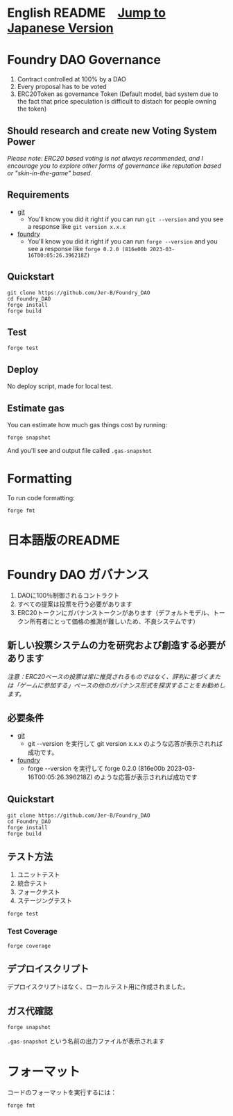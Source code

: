 <!-- @format -->
# English README　[Jump to Japanese Version](#japanese)
# Foundry DAO Governance

1. Contract controlled at 100% by a DAO 
2. Every proposal has to be voted
3. ERC20Token as governance Token (Default model, bad system due to the fact that price speculation is difficult to distach for people owning the token)



## **Should research and create new Voting System Power**
*Please note: ERC20 based voting is not always recommended, and I encourage you to explore other forms of governance like reputation based or "skin-in-the-game" based.*



## Requirements

- [git](https://git-scm.com/book/en/v2/Getting-Started-Installing-Git)
  - You'll know you did it right if you can run `git --version` and you see a response like `git version x.x.x`
- [foundry](https://getfoundry.sh/)
  - You'll know you did it right if you can run `forge --version` and you see a response like `forge 0.2.0 (816e00b 2023-03-16T00:05:26.396218Z)`


## Quickstart

```
git clone https://github.com/Jer-B/Foundry_DAO
cd Foundry_DAO
forge install
forge build
```

## Test

```
forge test
```
## Deploy

No deploy script, made for local test. 

## Estimate gas

You can estimate how much gas things cost by running:

```
forge snapshot
```

And you'll see and output file called `.gas-snapshot`


# Formatting


To run code formatting:
```
forge fmt
```


<a name="japanese"></a>
# 日本語版のREADME
# Foundry DAO ガバナンス


1. DAOに100％制御されるコントラクト
2. すべての提案は投票を行う必要があります
3. ERC20トークンにガバナンストークンがあります（デフォルトモデル、トークン所有者にとって価格の推測が難しいため、不良システムです）



## **新しい投票システムの力を研究および創造する必要があります**
*注意：ERC20ベースの投票は常に推奨されるものではなく、評判に基づくまたは「ゲームに参加する」ベースの他のガバナンス形式を探求することをお勧めします。*



## 必要条件

- [git](https://git-scm.com/book/en/v2/Getting-Started-Installing-Git)
  - git --version を実行して git version x.x.x のような応答が表示されれば成功です。
- [foundry](https://getfoundry.sh/)
  - forge --version を実行して forge 0.2.0 (816e00b 2023-03-16T00:05:26.396218Z) のような応答が表示されれば成功です


## Quickstart

```
git clone https://github.com/Jer-B/Foundry_DAO
cd Foundry_DAO
forge install
forge build
```

## テスト方法

1. ユニットテスト
2. 統合テスト
3. フォークテスト
4. ステージングテスト

```
forge test
```

### Test Coverage

```
forge coverage
```

## デプロイスクリプト

デプロイスクリプトはなく、ローカルテスト用に作成されました。

## ガス代確認


```
forge snapshot
```

`.gas-snapshot` という名前の出力ファイルが表示されます


# フォーマット


コードのフォーマットを実行するには：
```
forge fmt
```


